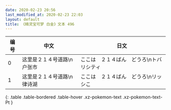 ```yaml
---
date: 2020-02-23 20:56
last_modified_at: 2020-02-23 22:03
layout: default
title: 《精灵宝可梦 白金》文本 496
---
```

| 编号 | 中文 | 日文 |
| ---- | ---- | ---- |
| 0 | 这里是２１４号道路\n户张市 | ここは　２１４ばん　どうろ\nトバリシティ |
| 1 | 这里是２１４号道路\n律诗湖 | ここは　２１４ばん　どうろ\nリッシこ |
{: .table .table-bordered .table-hover .xz-pokemon-text .xz-pokemon-text-Pt }